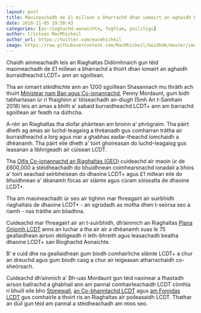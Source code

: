 ```yaml
---
layout: post
title: Maoineachadh de £1 millean a bharrachd dhan iomairt an aghaidh burraidheachd LCDT+
date: 2018-11-05 19:50:43
categories: [an-rioghachd-aonaichte, foghlam, poilitigs]
author: Crìstean MacMhìcheil
author_url: https://twitter.com/macmhicheil
image: https://raw.githubusercontent.com/MacMhicheil/GeidhUK/master/images/2018-11-05-maoineachadh-de-1-millean-a-bharrachd-dhan-iomairt-an-aghaidh-burraidheachd-lcdt.jpg
---
```


Chaidh ainmeachadh leis an Riaghaltas Didòmhnaich gun tèid maoineachadh de £1 millean a bharrachd a thoirt dhan iomairt an aghaidh burraidheachd LCDT+ ann an sgoiltean.

<!--more-->

Tha an iomairt stèidhichte ann an 1200 sgoiltean Shasannach mu thràth ach thuirt <a href="https://www.gov.uk/government/ministers/minister-for-women-and-equalities--3">Ministear nam Ban agus Co-ionannachd</a>, Penny Mordaunt, gum bidh tabhartasan ùr ri fhaighinn a' tòiseachadh an-diugh (5mh An t-Samhain 2018) leis an amas a bhith a' sabaid burraidheachd LCDT+ ann am barrachd sgoiltean air feadh na dùthcha.

A-rèir an Riaghaltas tha diofar phàirtean am broinn a' phrògraim. Tha pàirt dheth ag amas air luchd-teagaisg a thrèanadh gus comharran tràtha air burraidheachd a lorg agus mar a ghabhas eadar-theachd iomchaidh a dhèanamh. Tha pàirt eile dheth a' toirt ghoireasan do luchd-teagaisg gus leasanan a lìbhrigeadh air cùisean LCDT.

Tha [Oifis Co-ionannachd an Riaghaltas (GEO)](https://www.gov.uk/government/organisations/government-equalities-office) cuideachd air maoin ùr de £600,000 a stèidheachadh do bhuidhnean coimhearsnachd ionadail a bhios a' toirt seachad seirbheisean do dhaoine LCDT+ agus £1 millean eile do bhuidhnean a' dèanamh fòcas air slàinte agus cùram sòisealta de dhaoine LCDT+.

Tha am maoineachadh ùr seo air tighinn mar fhreagairt air suirbhidh riaghaltais de dhaoine LCDT+ - an sgrùdadh as motha dhen t-seòrsa seo a riamh - nas tràithe am bliadhna.

Cuideachd mar fhreagairt air an t-suirbhidh, dh’ainmich an Riaghaltas [Plana Gnìomh LCDT](https://www.gov.uk/government/publications/lgbt-action-plan-2018-improving-the-lives-of-lesbian-gay-bisexual-and-transgender-people) anns an Iuchar a tha air air a dhèanamh suas le 75 geallaidhean airson dèiligeadh ri leth-bhreith agus leasachadh beatha dhaoine LCDT+ san Rìoghachd Aonaichte.

B’ e cuid dhe na geallaidhean gum biodh comhairliche slàinte LCDT+ a chur an dreuchd agus gum biodh casg a chur air leigeasan atharrachaidh co-sheòrsach.

Cuideachd dh’ainmich a' Bh-uas Mordaunt gun tèid naoinear a fhastadh airson ballrachd a ghabhail ann am pannal comhairleachaidh LCDT còmhla ri bhuill eile bho [Stonewall](http://www.stonewall.org.uk/), [an Co-bhanntachd LCDT](http://www.lgbtconsortium.org.uk/) agus [am Fonndas LCDT](https://lgbt.foundation/) gus comhairle a thoirt ris an Riaghaltas air poileasaidh LCDT. Thathar an dùil gun tèid am pannal a stèidheachadh am mìos seo.
